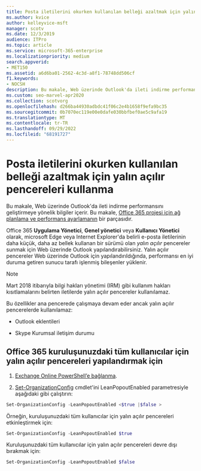 ```yaml
---
title: Posta iletilerini okurken kullanılan belleği azaltmak için yalın açılır pencereleri kullanma
ms.author: kvice
author: kelleyvice-msft
manager: scotv
ms.date: 12/3/2019
audience: ITPro
ms.topic: article
ms.service: microsoft-365-enterprise
ms.localizationpriority: medium
search.appverid:
- MET150
ms.assetid: a6d6ba01-2562-4c3d-a8f1-78748dd506cf
f1.keywords:
- NOCSH
description: Bu makale, Web üzerinde Outlook'da ileti indirme performansını geliştirmek için yalın açılır pencereleri kullanmaya yönelik bilgiler içerir.
ms.custom: seo-marvel-apr2020
ms.collection: scotvorg
ms.openlocfilehash: d266ba44930adbdc41f06c2e4b1658f9efa9bc35
ms.sourcegitcommit: 0b7070ec119e00e0dafe030bbfbef0ae5c9afa19
ms.translationtype: MT
ms.contentlocale: tr-TR
ms.lasthandoff: 09/29/2022
ms.locfileid: "68191727"
---
```

# <a name="use-lean-popouts-to-reduce-memory-used-when-reading-mail-messages"></a>Posta iletilerini okurken kullanılan belleği azaltmak için yalın açılır pencereleri kullanma

Bu makale, Web üzerinde Outlook'da ileti indirme performansını geliştirmeye yönelik bilgiler içerir. Bu makale, [Office 365 projesi için ağ planlama ve performans ayarlamanın](./network-planning-and-performance.md) bir parçasıdır.
  
Office 365 **Uygulama Yönetici**, **Genel yönetici** veya **Kullanıcı Yönetici** olarak, microsoft Edge veya Internet Explorer'da belirli e-posta iletilerinin daha küçük, daha az bellek kullanan bir sürümü olan _yalın açılır_ pencereler sunmak için Web üzerinde Outlook yapılandırabilirsiniz. Yalın açılır pencereler Web üzerinde Outlook için yapılandırıldığında, performansı en iyi duruma getiren sunucu tarafı işlenmiş bileşenler yüklenir.
  
> [!NOTE]
> Mart 2018 itibarıyla bilgi hakları yönetimi (IRM) gibi kullanım hakları kısıtlamalarını belirten iletilerde yalın açılır pencereler kullanılamaz.
  
Bu özellikler ana pencerede çalışmaya devam eder ancak yalın açılır pencerelerde kullanılamaz:
  
- Outlook eklentileri
  
- Skype Kurumsal iletişim durumu
  
## <a name="to-configure-lean-popouts-for-all-users-within-your-office-365-organization"></a>Office 365 kuruluşunuzdaki tüm kullanıcılar için yalın açılır pencereleri yapılandırmak için
  
1. [Exchange Online PowerShell’e bağlanma](/powershell/exchange/connect-to-exchange-online-powershell).
  
2. [Set-OrganizationConfig](/powershell/module/exchange/set-organizationconfig) cmdlet'ini LeanPopoutEnabled parametresiyle aşağıdaki gibi çalıştırın:

  ```powershell
  Set-OrganizationConfig -LeanPopoutEnabled <$true |$false >
  ```

  Örneğin, kuruluşunuzdaki tüm kullanıcılar için yalın açılır pencereleri etkinleştirmek için:
  
  ```powershell
  Set-OrganizationConfig -LeanPopoutEnabled $true
  ```

  Kuruluşunuzdaki tüm kullanıcılar için yalın açılır pencereleri devre dışı bırakmak için:

  ```powershell
  Set-OrganizationConfig -LeanPopoutEnabled $false
  ```

